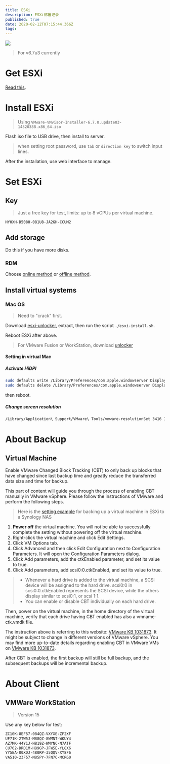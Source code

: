 ```yaml
---
title: ESXi
description: ESXi部署记录
published: true
date: 2020-02-12T07:15:44.366Z
tags: 
---
```


![](https://junior1104.files.wordpress.com/2010/08/vmware-logo.jpg?w=595)

> For v6.7u3 currently

# Get ESXi

[Read this](https://blog.whsir.com/post-3377.html).

# Install ESXi

> Using `VMware-VMvisor-Installer-6.7.0.update03-14320388.x86_64.iso`

Flash iso file to USB drive, then install to server.

> when setting root password, use `tab` or `direction key` to switch input lines.

After the installation, use web interface to manage.

# Set ESXi

## Key

> Just a free key for test, limits: up to 8 vCPUs per virtual machine.

```
HY0XH-D508H-081U8-JA2GH-CCUM2
```

## Add storage

Do this if you have more disks.

### RDM

Choose [online method](https://www.jianshu.com/p/9606c9cdfc56) or [offline method](https://blog.whsir.com/post-4462.html).

## Install virtual systems

### Mac OS

> Need to "crack" first.

Download [esxi-unlocker](https://github.com/DrDonk/esxi-unlocker), extract, then run the script `./esxi-install.sh`.

Reboot ESXi after above.

> For VMware Fusion or WorkStation, download [unlocker](https://github.com/DrDonk/unlocker)

#### Setting in virtual Mac

##### Activate HiDPI

```bash
sudo defaults write /Library/Preferences/com.apple.windowserver DisplayResolutionEnabled -bool YES
sudo defaults delete /Library/Preferences/com.apple.windowserver DisplayResolutionDisabled
```

then reboot.

##### Change screen resolution

```bash
/Library/Application\ Support/VMware\ Tools/vmware-resolutionSet 3416 1920
```

# About Backup

## Virtual Machine

Enable VMware Changed Block Tracking (CBT) to only back up blocks that have changed since last backup time and greatly reduce the transferred data size and time for backup.

This part of content will guide you through the process of enabling CBT manually in VMware vSphere. Please follow the instructions of VMware and perform the following steps.

> Here is the [setting example](https://www.synology.com/en-global/knowledgebase/DSM/tutorial/Backup/How_to_enable_CBT_manually_for_a_virtual_machine) for backing up a virtual machine in ESXi to a Synology NAS

1. **Power off** the virtual machine. You will not be able to successfully complete the setting without powering off the virtual machine.
2. Right-click the virtual machine and click Edit Settings.
3. Click VM Options tab.
4. Click Advanced and then click Edit Configuration next to Configuration Parameters. It will open the Configuration Parameters dialog.
5. Click Add parameters, add the ctkEnabled parameter, and set its value to true.
6. Click Add parameters, add scsi0:0.ctkEnabled, and set its value to true.

> - Whenever a hard drive is added to the virtual machine, a SCSI device will be assigned to the hard drive. scsi0:0 in scsi0:0.ctkEnabled represents the SCSI device, while the others display similar to scsi0:1, or scsi 1:1.
> - You can enable or disable CBT individually on each hard drive.

Then, power on the virtual machine, in the home directory of the virtual machine, verify that each drive having CBT enabled has also a vmname-ctk.vmdk file.

The instruction above is referring to this website: [VMware KB 1031873](https://kb.vmware.com/s/article/1031873). It might be subject to change in different versions of VMware vSphere. You may find more up-to-date details regarding enabling CBT in VMware VMs on [VMware KB 1031873](https://kb.vmware.com/s/article/1031873).

After CBT is enabled, the first backup will still be full backup, and the subsequent backups will be incremental backup.

# About Client

## VMWare WorkStation

> Version 15

Use any key below for test:

```bash
ZC10K-8EF57-084QZ-VXYXE-ZF2XF
UF71K-2TW5J-M88QZ-8WMNT-WKUY4
AZ7MK-44Y1J-H819Z-WMYNC-N7ATF
CU702-DRD1M-H89GP-JFW5E-YL8X6
YY5EA-00XDJ-480RP-35QQV-XY8F6
VA510-23F57-M85PY-7FN7C-MCRG0
```